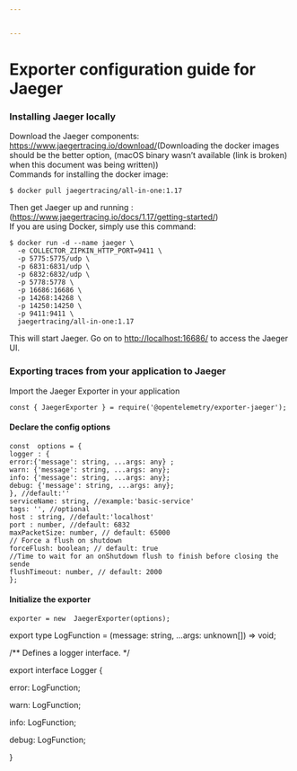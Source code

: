 ```yaml
---


---
```


<h1 id="exporter-configuration-guide-for-jaeger">Exporter configuration guide for Jaeger</h1>
<h3 id="installing-jaeger-locally">Installing Jaeger locally</h3>
<p>Download the Jaeger components: <a href="https://www.jaegertracing.io/download/">https://www.jaegertracing.io/download/</a>(Downloading the docker images should be the better option, (macOS binary wasn’t available (link is broken) when this document was being written))<br>
Commands for installing the docker image:</p>
<pre class=" language-docker"><code class="prism  language-docker">$ docker pull jaegertracing/all<span class="token punctuation">-</span>in<span class="token punctuation">-</span>one<span class="token punctuation">:</span>1.17
</code></pre>
<p>Then get Jaeger up and running : (<a href="https://www.jaegertracing.io/docs/1.17/getting-started/">https://www.jaegertracing.io/docs/1.17/getting-started/</a>)<br>
If you are using Docker, simply use this command:</p>
<pre class=" language-docker"><code class="prism  language-docker">$ docker run <span class="token punctuation">-</span>d <span class="token punctuation">-</span><span class="token punctuation">-</span>name jaeger \
  <span class="token punctuation">-</span>e COLLECTOR_ZIPKIN_HTTP_PORT=9411 \
  <span class="token punctuation">-</span>p 5775<span class="token punctuation">:</span>5775/udp \
  <span class="token punctuation">-</span>p 6831<span class="token punctuation">:</span>6831/udp \
  <span class="token punctuation">-</span>p 6832<span class="token punctuation">:</span>6832/udp \
  <span class="token punctuation">-</span>p 5778<span class="token punctuation">:</span>5778 \
  <span class="token punctuation">-</span>p 16686<span class="token punctuation">:</span>16686 \
  <span class="token punctuation">-</span>p 14268<span class="token punctuation">:</span>14268 \
  <span class="token punctuation">-</span>p 14250<span class="token punctuation">:</span>14250 \
  <span class="token punctuation">-</span>p 9411<span class="token punctuation">:</span>9411 \
  jaegertracing/all<span class="token punctuation">-</span>in<span class="token punctuation">-</span>one<span class="token punctuation">:</span>1.17
</code></pre>
<p>This will start Jaeger. Go on to <a href="http://localhost:16686/">http://localhost:16686/</a> to access the Jaeger UI.</p>
<h3 id="exporting-traces-from-your-application-to-jaeger">Exporting traces from your application to Jaeger</h3>
<p>Import the Jaeger Exporter in your application</p>
<pre class=" language-typescript"><code class="prism  language-typescript"><span class="token keyword">const</span> <span class="token punctuation">{</span> JaegerExporter <span class="token punctuation">}</span> <span class="token operator">=</span> <span class="token keyword">require</span><span class="token punctuation">(</span><span class="token string">'@opentelemetry/exporter-jaeger'</span><span class="token punctuation">)</span><span class="token punctuation">;</span>
</code></pre>
<h4 id="declare-the-config-options">Declare the config options</h4>
<pre class=" language-javascript"><code class="prism  language-javascript"><span class="token keyword">const</span>  options <span class="token operator">=</span> <span class="token punctuation">{</span>
logger <span class="token punctuation">:</span> <span class="token punctuation">{</span>
error<span class="token punctuation">:</span><span class="token punctuation">{</span><span class="token string">'message'</span><span class="token punctuation">:</span> string<span class="token punctuation">,</span> <span class="token operator">...</span>args<span class="token punctuation">:</span> any<span class="token punctuation">}</span> <span class="token punctuation">;</span>
warn<span class="token punctuation">:</span> <span class="token punctuation">{</span><span class="token string">'message'</span><span class="token punctuation">:</span> string<span class="token punctuation">,</span> <span class="token operator">...</span>args<span class="token punctuation">:</span> any<span class="token punctuation">}</span><span class="token punctuation">;</span>
info<span class="token punctuation">:</span> <span class="token punctuation">{</span><span class="token string">'message'</span><span class="token punctuation">:</span> string<span class="token punctuation">,</span> <span class="token operator">...</span>args<span class="token punctuation">:</span> any<span class="token punctuation">}</span><span class="token punctuation">;</span>
debug<span class="token punctuation">:</span> <span class="token punctuation">{</span><span class="token string">'message'</span><span class="token punctuation">:</span> string<span class="token punctuation">,</span> <span class="token operator">...</span>args<span class="token punctuation">:</span> any<span class="token punctuation">}</span><span class="token punctuation">;</span>
<span class="token punctuation">}</span><span class="token punctuation">,</span> <span class="token comment">//default:''</span>
serviceName<span class="token punctuation">:</span> string<span class="token punctuation">,</span> <span class="token comment">//example:'basic-service'</span>
tags<span class="token punctuation">:</span> <span class="token string">''</span><span class="token punctuation">,</span> <span class="token comment">//optional</span>
host <span class="token punctuation">:</span> string<span class="token punctuation">,</span> <span class="token comment">//default:'localhost'</span>
port <span class="token punctuation">:</span> number<span class="token punctuation">,</span> <span class="token comment">//default: 6832</span>
maxPacketSize<span class="token punctuation">:</span> number<span class="token punctuation">,</span> <span class="token comment">// default: 65000</span>
<span class="token comment">// Force a flush on shutdown </span>
forceFlush<span class="token punctuation">:</span> boolean<span class="token punctuation">;</span> <span class="token comment">// default: true</span>
<span class="token comment">//Time to wait for an onShutdown flush to finish before closing the sende</span>
flushTimeout<span class="token punctuation">:</span> number<span class="token punctuation">,</span> <span class="token comment">// default: 2000</span>
<span class="token punctuation">}</span><span class="token punctuation">;</span>
</code></pre>
<h4 id="initialize-the-exporter">Initialize the exporter</h4>
<pre class=" language-javascript"><code class="prism  language-javascript">exporter <span class="token operator">=</span> <span class="token keyword">new</span>  <span class="token class-name">JaegerExporter</span><span class="token punctuation">(</span>options<span class="token punctuation">)</span><span class="token punctuation">;</span>
</code></pre>
<p>export  type  LogFunction = (message: string, …args: unknown[]) =&gt;  void;</p>
<p>/** Defines a logger interface. */</p>
<p>export  interface  Logger {</p>
<p>error: LogFunction;</p>
<p>warn: LogFunction;</p>
<p>info: LogFunction;</p>
<p>debug: LogFunction;</p>
<p>}</p>


